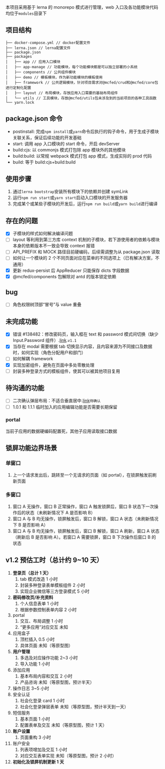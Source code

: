本项目采用基于 lerna 的 monorepo 模式进行管理，web 入口及各功能模块代码均位于`modules`目录下

## 项目结构

```
├── docker-compose.yml // docker配置文件
├── lerna.json // lerna配置文件
├── package.json
├── packages
│   ├── app // 应用入口模块
│   ├── app-manage // 功能模块，每个功能模块都是可以独立部署的小系统
│   ├── components // 公共组件模块
│   ├── demo // 模板模块，作为新功能模块的模板使用
│   ├── framework // 公共逻辑模块，针对项目需求对@mcfed/crud和@mcfed/core包进行定制化配置
│   ├── layout // 布局模块，存放应用入口需要的基础布局组件
│   └── utils // 工具模块，存放@mcfed/utils包未涉及到的当前项目的各种工具函数
└── yarn.lock
```

## package.json 命令

- postinstall: 完成`npm install`或`yarn`命令后执行的钩子命令，用于生成子模块关联关系，保证后续功能的开发基础
- start: 调用 app 入口模块的 start 命令，开启 devServer
- build:cjs: 以 commonjs 模式打包除 app 模块外的其他模块
- build:build: 以常规 webpack 模式打包 app 模式，生成实际的 prod 代码
- build: 等于 build:cjs+build:build

## 使用步骤

1. 通过`lerna bootstrap`安装所有模块下的依赖并创建 symLink
2. 运行`npm run start`或`yarn start`启动入口模块的开发服务器
3. 完成某个或某些子模块的开发后，运行`npm run build`或`yarn build`进行编译

## 存在的问题

- [x] 子模块的样式如何解决编译问题
- [ ] layout 等利用到第三方库 context 机制的子模块，若下游使用者的依赖与模块本身的依赖版本不一致会导致 context 报错
- [ ] API_PREFIX 和 MOCK 路径目前硬编码，后续需调整为从 package.json 读取
- [ ] 如何让一个模块的 2 个不同页面对应在菜单的不同选项上（已有解决方案，不通用）
- [x] 更新 redux-persist 后 AppReducer 只能保存 dicts 字段数据
- [x] @mcfed/components 包解除对 antd 的版本锁定依赖

## bug

- [ ] 角色权限树顶部“冒号”与 value 重叠

## 未完成功能

- [x] 错误 #138482：修改密码页，输入框在 text 和 password 模式间切换（缺少 Input.Password 组件）.[link](http://bdms.mchz.com.cn:6999/issues/138482).`v1.1`
- [x] 当存在 modal 需要根据 tab 切换显示内容，且内容来源为不同接口及数据时，如何实现（角色分配用户和部门）
- [ ] 如何解耦 framework
- [x] 实现加密组件，避免在页面中多处零散处理
- [ ] 封装多种登录方式的模板组件，使其可以被其他项目复用

## 待沟通的功能

- [ ] 二次确认弹层布局：不适合垂直居中.[link](http://bdms.mchz.com.cn:6999/issues/138168)`待确认`
- [ ] 1.0.1 和 1.1.1 临时加入的应用编辑功能是否需要长期保留

### portal

当前子应用的数据硬编码配置死，其他子应用读取接口数据

## 锁屏功能边界场景

### 单窗口

1. 上一个请求发出后，跳转至一个无请求的页面（如 portal），在锁屏触发前刷新页面

### 多窗口

1. 窗口 A 无操作，窗口 B 正常操作，窗口 A 触发锁屏后，窗口 B 状态下一次操作后的状态（未刷新情况下 A 是否影响 B）
2. 窗口 A 与 B 均无操作，锁屏触发后，窗口 B 解锁，窗口 A 状态（未刷新情况下 B 是否影响 A）
3. 窗口 A 与 B 均无操作，锁屏触发后，窗口 B 解锁，窗口 A 刷新，窗口 A 状态（刷新后 B 是否影响 A）。若窗口 A 需要锁屏，窗口 B 下次操作后窗口 B 的状态

## v1.2 预估工时（总计约 9~10 天）

1. **登录页（总计 1 天）**
   1. tab 模式改造 1 小时
   2. 封装多种登录表单模板组件 2 小时
   3. 实现企业微信等三方登录模式 5 小时
2. **密码修改页/补充资料**
   1. 个人信息表单 1 小时
   2. 根据参数控制表单内容 2 小时
3. portal
   1. 交互、布局调整 1 小时
   2. “更多应用”对应交互 未知
4. 应用盒子
   1. 顶栏插入 0.5 小时
   2. 具体页面 未知（等原型图）
5. **用户管理**
   1. 多选及对应操作功能 2~3 小时
   2. 导入功能 1 小时
6. 添加应用
   1. 基本布局内容和交互 2 小时
   2. 产品咨询 未知（等原型图，预计半天）
7. 操作日志 3~5 小时
8. 安全认证
   1. 社会化登录 card 1 小时
   2. 社会化登录弹层表单 未知（等原型图，预计半天到一天）
9. 短信服务
   1. 基本页面 1 小时
   2. 配置表单及交互 未知（等原型图，预计 1 天）
10. **账户设置**
    1. 页面重构 3 小时
11. 账户安全
    1. 列表项增加及交互 1 小时
    2. 对应交互表单实现 未知（等原型图，预计 2 小时）
12. **初始化及锁屏机制更新 1 天**
